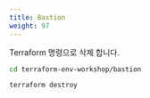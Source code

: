 ```yaml
---
title: Bastion
weight: 97
---
```


Terraform 명령으로 삭제 합니다.

```bash
cd terraform-env-workshop/bastion

terraform destroy
```
